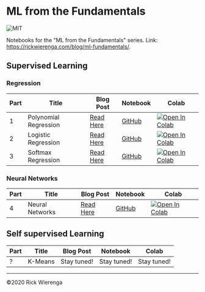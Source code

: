 # ML from the Fundamentals

![MIT](https://img.shields.io/badge/license-MIT-green)

Notebooks for the "ML from the Fundamentals" series. Link: https://rickwierenga.com/blog/ml-fundamentals/.

## Supervised Learning

### Regression

|Part|Title|Blog Post|Notebook|Colab|
|-|-|-|-|-|
|1|Polynomial Regression|[Read Here](https://rickwierenga.com/blog/ml-fundamentals/polynomial-regression.html)|[GitHub](https://github.com/rickwierenga/MLFundamentals/blob/master/1_Polynomial_Regression.ipynb)|[![Open In Colab](https://colab.research.google.com/assets/colab-badge.svg)](https://colab.research.google.com/github/rickwierenga/MLFundamentals/blob/master/1_Polynomial_Regression.ipynb)
|2|Logistic Regression|[Read Here](https://rickwierenga.com/blog/ml-fundamentals/logistic-regression.html)|[GitHub](https://github.com/rickwierenga/MLFundamentals/blob/master/2_Logistic_Regression.ipynb)|[![Open In Colab](https://colab.research.google.com/assets/colab-badge.svg)](https://colab.research.google.com/github/rickwierenga/MLFundamentals/blob/master/2_Logistic_Regression.ipynb)
|3|Softmax Regression|[Read Here](https://rickwierenga.com/blog/ml-fundamentals/softmax.html)|[GitHub](https://github.com/rickwierenga/MLFundamentals/blob/master/3_Softmax_Regression.ipynb)|[![Open In Colab](https://colab.research.google.com/assets/colab-badge.svg)](https://colab.research.google.com/github/rickwierenga/MLFundamentals/blob/master/3_Softmax_Regression.ipynb)

### Neural Networks

|Part|Title|Blog Post|Notebook|Colab|
|-|-|-|-|-|
|4|Neural Networks|[Read Here](https://rickwierenga.com/blog/ml-fundamentals/nn.html)|[GitHub](https://github.com/rickwierenga/MLFundamentals/blob/master/4_NN.ipynb)|[![Open In Colab](https://colab.research.google.com/assets/colab-badge.svg)](https://colab.research.google.com/github/rickwierenga/MLFundamentals/blob/master/4_NN.ipynb)

## Self supervised Learning

|Part|Title|Blog Post|Notebook|Colab|
|-|-|-|-|-|
|?|K-Means|Stay tuned!|Stay tuned!|Stay tuned!|

---
&copy;2020 Rick Wierenga
